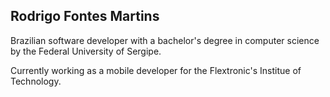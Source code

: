 ## Rodrigo Fontes Martins
Brazilian software developer with a bachelor's degree in computer science by the Federal University of Sergipe.

Currently working as a mobile developer for the Flextronic's Institue of Technology.
